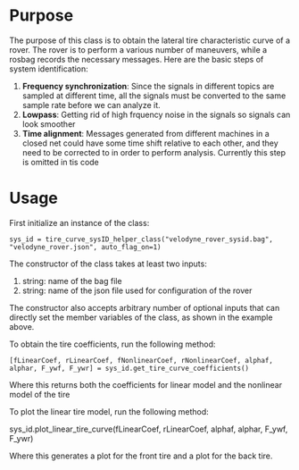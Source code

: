 # Purpose
The purpose of this class is to obtain the lateral tire characteristic curve of a rover. The rover is to perform a various number of maneuvers, while a rosbag records the necessary messages. Here are the basic steps of system identification:
1. **Frequency synchronization**: Since the signals in different topics are sampled at different time, all the signals must be converted to the same sample rate before we can analyze it.  
2. **Lowpass**: Getting rid of high frquency noise in the signals so signals can look smoother
3. **Time alignment**: Messages generated from different machines in a closed net could have some time shift relative to each other, and they need to be corrected to in order to perform analysis. Currently this step is omitted in tis code

# Usage
First initialize an instance of the class:
```
sys_id = tire_curve_sysID_helper_class("velodyne_rover_sysid.bag", "velodyne_rover.json", auto_flag_on=1)
```

The constructor of the class takes at least two inputs:
1. string: name of the bag file
2. string: name of the json file used for configuration of the rover

The constructor also accepts arbitrary number of optional inputs that can directly set the member variables of the class, as shown in the example above.


To obtain the tire coefficients, run the following method:
```
[fLinearCoef, rLinearCoef, fNonlinearCoef, rNonlinearCoef, alphaf, alphar, F_ywf, F_ywr] = sys_id.get_tire_curve_coefficients()
```
Where this returns both the coefficients for linear model and the nonlinear model of the tire


To plot the linear tire model, run the following method:

sys_id.plot_linear_tire_curve(fLinearCoef, rLinearCoef, alphaf, alphar, F_ywf, F_ywr)

Where this generates a plot for the front tire and a plot for the back tire.

